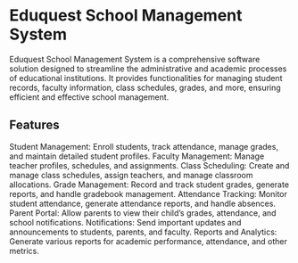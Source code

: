 <h1>Eduquest School Management System</h1>
Eduquest School Management System is a comprehensive software solution designed to streamline the administrative and academic processes of educational institutions. It provides functionalities for managing student records, faculty information, class schedules, grades, and more, ensuring efficient and effective school management.

<h2>Features</h2>
Student Management: Enroll students, track attendance, manage grades, and maintain detailed student profiles.
Faculty Management: Manage teacher profiles, schedules, and assignments.
Class Scheduling: Create and manage class schedules, assign teachers, and manage classroom allocations.
Grade Management: Record and track student grades, generate reports, and handle gradebook management.
Attendance Tracking: Monitor student attendance, generate attendance reports, and handle absences.
Parent Portal: Allow parents to view their child’s grades, attendance, and school notifications.
Notifications: Send important updates and announcements to students, parents, and faculty.
Reports and Analytics: Generate various reports for academic performance, attendance, and other metrics.
